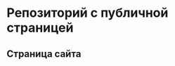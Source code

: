 # Репозиторий с публичной страницей

 ## Страница сайта
 <!-- Вставить ссылку на публичную страницу -->
